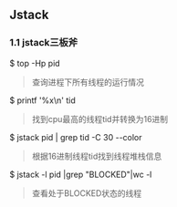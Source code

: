 ## Jstack

### 1.1 jstack三板斧

$ top -Hp pid
> 查询进程下所有线程的运行情况

$ printf '%x\n' tid
> 找到cpu最高的线程tid并转换为16进制

$ jstack pid | grep tid -C 30 --color
> 根据16进制线程tid找到线程堆栈信息

$  jstack -l pid |grep "BLOCKED"|wc -l
> 查看处于BLOCKED状态的线程




